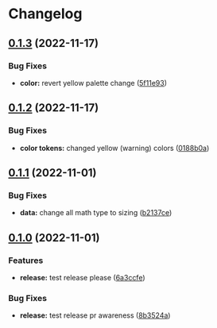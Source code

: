 # Changelog

## [0.1.3](https://github.com/Vonage/vivid-figma-tokens/compare/v0.1.2...v0.1.3) (2022-11-17)


### Bug Fixes

* **color:** revert yellow palette change ([5f11e93](https://github.com/Vonage/vivid-figma-tokens/commit/5f11e9335457528f890caa28d0a3e082e4d09159))

## [0.1.2](https://github.com/Vonage/vivid-figma-tokens/compare/v0.1.1...v0.1.2) (2022-11-17)


### Bug Fixes

* **color tokens:** changed yellow (warning) colors ([0188b0a](https://github.com/Vonage/vivid-figma-tokens/commit/0188b0a2c3f8be98ca39b0ad330717331a9376f0))

## [0.1.1](https://github.com/Vonage/vivid-figma-tokens/compare/v0.1.0...v0.1.1) (2022-11-01)


### Bug Fixes

* **data:** change all math type to sizing ([b2137ce](https://github.com/Vonage/vivid-figma-tokens/commit/b2137cea7ed5ce2fcd75721bab4ec71d58e2ece7))

## [0.1.0](https://github.com/Vonage/vivid-figma-tokens/compare/v0.1.0...v0.1.0) (2022-11-01)


### Features

* **release:** test release please ([6a3ccfe](https://github.com/Vonage/vivid-figma-tokens/commit/6a3ccfeb7ec4ce9cbe3ca271f6f43e5322fbef24))


### Bug Fixes

* **release:** test release pr awareness ([8b3524a](https://github.com/Vonage/vivid-figma-tokens/commit/8b3524ab4c3670421968eea1979d6b0d1476d785))
